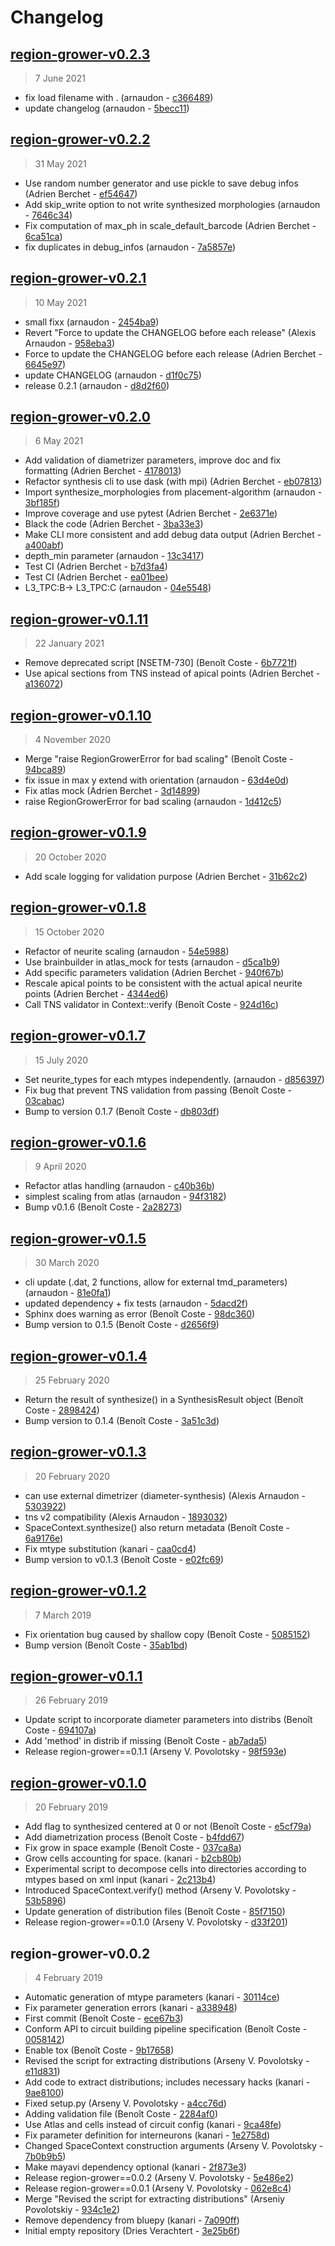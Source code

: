 # Changelog

## [region-grower-v0.2.3](https://bbpgitlab.epfl.ch/neuromath/region-grower/compare/region-grower-v0.2.2...region-grower-v0.2.3)

> 7 June 2021

- fix load filename with . (arnaudon - [c366489](https://bbpgitlab.epfl.ch/neuromath/region-grower/commit/c3664899a60e0a031df51feba51ebfdb7298bcc5))
- update changelog (arnaudon - [5becc11](https://bbpgitlab.epfl.ch/neuromath/region-grower/commit/5becc11f8baea8144be1b5ebd37139a74921e64d))

## [region-grower-v0.2.2](https://bbpgitlab.epfl.ch/neuromath/region-grower/compare/region-grower-v0.2.1...region-grower-v0.2.2)

> 31 May 2021

- Use random number generator and use pickle to save debug infos (Adrien Berchet - [ef54647](https://bbpgitlab.epfl.ch/neuromath/region-grower/commit/ef54647845607fdfa29229f20c09e91c409c009b))
- Add skip_write option to not write synthesized morphologies (arnaudon - [7646c34](https://bbpgitlab.epfl.ch/neuromath/region-grower/commit/7646c34c70915e6757aa89fe1362d0d6f0271e05))
- Fix computation of max_ph in scale_default_barcode (Adrien Berchet - [6ca51ca](https://bbpgitlab.epfl.ch/neuromath/region-grower/commit/6ca51ca8428efc46f06cc875fcca1d4c0284e582))
- fix duplicates in debug_infos (arnaudon - [7a5857e](https://bbpgitlab.epfl.ch/neuromath/region-grower/commit/7a5857e6a6675589de18cf9bce8919f34ee24349))

## [region-grower-v0.2.1](https://bbpgitlab.epfl.ch/neuromath/region-grower/compare/region-grower-v0.2.0...region-grower-v0.2.1)

> 10 May 2021

- small fixx (arnaudon - [2454ba9](https://bbpgitlab.epfl.ch/neuromath/region-grower/commit/2454ba99baddb7e4655626083ec5c8ab5f9ed2c8))
- Revert "Force to update the CHANGELOG before each release" (Alexis Arnaudon - [958eba3](https://bbpgitlab.epfl.ch/neuromath/region-grower/commit/958eba335a250b0721235f5569aff556c2ac8303))
- Force to update the CHANGELOG before each release (Adrien Berchet - [6645e97](https://bbpgitlab.epfl.ch/neuromath/region-grower/commit/6645e977fbcfea8595265c4fc358773b58a67b84))
- update CHANGELOG (arnaudon - [d1f0c75](https://bbpgitlab.epfl.ch/neuromath/region-grower/commit/d1f0c7553be1b5403b02f818bd88b8157fd7748c))
- release 0.2.1 (arnaudon - [d8d2f60](https://bbpgitlab.epfl.ch/neuromath/region-grower/commit/d8d2f60ae493e2ec7b1efb09437dc1d20e1d94f1))

## [region-grower-v0.2.0](https://bbpgitlab.epfl.ch/neuromath/region-grower/compare/region-grower-v0.1.11...region-grower-v0.2.0)

> 6 May 2021

- Add validation of diametrizer parameters, improve doc and fix formatting (Adrien Berchet - [4178013](https://bbpgitlab.epfl.ch/neuromath/region-grower/commit/4178013b832547d42cf8f7551142aa9b88a93629))
- Refactor synthesis cli to use dask (with mpi) (Adrien Berchet - [eb07813](https://bbpgitlab.epfl.ch/neuromath/region-grower/commit/eb078135dc0f1921ec10f3c7a9f20fcf0f060728))
- Import synthesize_morphologies from placement-algorithm (arnaudon - [3bf185f](https://bbpgitlab.epfl.ch/neuromath/region-grower/commit/3bf185fa63cfa5ddc8548ab3aeb8265c4bd4c57f))
- Improve coverage and use pytest (Adrien Berchet - [2e6371e](https://bbpgitlab.epfl.ch/neuromath/region-grower/commit/2e6371ec3901a58abbe0b6aa366c5dcd8ecf2b57))
- Black the code (Adrien Berchet - [3ba33e3](https://bbpgitlab.epfl.ch/neuromath/region-grower/commit/3ba33e32e91e31d1e2943fcb9800b851b7fe2d70))
- Make CLI more consistent and add debug data output (Adrien Berchet - [a400abf](https://bbpgitlab.epfl.ch/neuromath/region-grower/commit/a400abfb6b6b5ba062d05b14aeb819dc8ae73a83))
- depth_min parameter (arnaudon - [13c3417](https://bbpgitlab.epfl.ch/neuromath/region-grower/commit/13c341796d6a85261b3323b20b5f2dac1a50c549))
- Test CI (Adrien Berchet - [b7d3fa4](https://bbpgitlab.epfl.ch/neuromath/region-grower/commit/b7d3fa432cd9dabf4c74a2b6527f3ef001238c57))
- Test CI (Adrien Berchet - [ea01bee](https://bbpgitlab.epfl.ch/neuromath/region-grower/commit/ea01bee3b5f168b75f9a85ea522f3bfe51462ea3))
- L3_TPC:B-&gt; L3_TPC:C (arnaudon - [04e5548](https://bbpgitlab.epfl.ch/neuromath/region-grower/commit/04e5548859cd83346c9b9e0a15b3b88d63898a6c))

## [region-grower-v0.1.11](https://bbpgitlab.epfl.ch/neuromath/region-grower/compare/region-grower-v0.1.10...region-grower-v0.1.11)

> 22 January 2021

- Remove deprecated script [NSETM-730] (Benoît Coste - [6b7721f](https://bbpgitlab.epfl.ch/neuromath/region-grower/commit/6b7721f890cfee4cafa3216c0c0837d5193258ee))
- Use apical sections from TNS instead of apical points (Adrien Berchet - [a136072](https://bbpgitlab.epfl.ch/neuromath/region-grower/commit/a136072dcc5780b18c1465b4a74beb6d8f4efcd3))

## [region-grower-v0.1.10](https://bbpgitlab.epfl.ch/neuromath/region-grower/compare/region-grower-v0.1.9...region-grower-v0.1.10)

> 4 November 2020

- Merge "raise RegionGrowerError for bad scaling" (Benoît Coste - [94bca89](https://bbpgitlab.epfl.ch/neuromath/region-grower/commit/94bca8922be0b70d1e665a2a6a89a3e6b67ff866))
- fix issue in max y extend with orientation (arnaudon - [63d4e0d](https://bbpgitlab.epfl.ch/neuromath/region-grower/commit/63d4e0d79066fd18ede74a1e4b06c2412fc68733))
- Fix atlas mock (Adrien Berchet - [3d14899](https://bbpgitlab.epfl.ch/neuromath/region-grower/commit/3d148995ef9afe4b82e45927eb138804a7888c41))
- raise RegionGrowerError for bad scaling (arnaudon - [1d412c5](https://bbpgitlab.epfl.ch/neuromath/region-grower/commit/1d412c5742959a587280f8cd21ec1c907a44aa4a))

## [region-grower-v0.1.9](https://bbpgitlab.epfl.ch/neuromath/region-grower/compare/region-grower-v0.1.8...region-grower-v0.1.9)

> 20 October 2020

- Add scale logging for validation purpose (Adrien Berchet - [31b62c2](https://bbpgitlab.epfl.ch/neuromath/region-grower/commit/31b62c2cf83518e76fcb9e78765136bcd386265c))

## [region-grower-v0.1.8](https://bbpgitlab.epfl.ch/neuromath/region-grower/compare/region-grower-v0.1.7...region-grower-v0.1.8)

> 15 October 2020

- Refactor of neurite scaling (arnaudon - [54e5988](https://bbpgitlab.epfl.ch/neuromath/region-grower/commit/54e59889c942761fdb0b35d9c777aa94b954b8ea))
- Use brainbuilder in atlas_mock for tests (arnaudon - [d5ca1b9](https://bbpgitlab.epfl.ch/neuromath/region-grower/commit/d5ca1b9e96e8911ccb9a6bb3c14c427a22ec1e7c))
- Add specific parameters validation (Adrien Berchet - [940f67b](https://bbpgitlab.epfl.ch/neuromath/region-grower/commit/940f67bb6688e69837cf1bfe8b7b16dc7ff1b41d))
- Rescale apical points to be consistent with the actual apical neurite points (Adrien Berchet - [4344ed6](https://bbpgitlab.epfl.ch/neuromath/region-grower/commit/4344ed606d0cf3df1088a549c95e56eb7d760ee1))
- Call TNS validator in Context::verify (Benoît Coste - [924d16c](https://bbpgitlab.epfl.ch/neuromath/region-grower/commit/924d16cb5255385568c33a352b175b3d6425559a))

## [region-grower-v0.1.7](https://bbpgitlab.epfl.ch/neuromath/region-grower/compare/region-grower-v0.1.6...region-grower-v0.1.7)

> 15 July 2020

- Set neurite_types for each mtypes independently. (arnaudon - [d856397](https://bbpgitlab.epfl.ch/neuromath/region-grower/commit/d8563973d8586cc5b1ecf40427c5b22ee92b468e))
- Fix bug that prevent TNS validation from passing (Benoît Coste - [03cabac](https://bbpgitlab.epfl.ch/neuromath/region-grower/commit/03cabacb7b645162905e86809c16870d56c03597))
- Bump to version 0.1.7 (Benoît Coste - [db803df](https://bbpgitlab.epfl.ch/neuromath/region-grower/commit/db803dfcf5f2f936bb59a2f768f8677aa211c82b))

## [region-grower-v0.1.6](https://bbpgitlab.epfl.ch/neuromath/region-grower/compare/region-grower-v0.1.5...region-grower-v0.1.6)

> 9 April 2020

- Refactor atlas handling (arnaudon - [c40b36b](https://bbpgitlab.epfl.ch/neuromath/region-grower/commit/c40b36b70b09e9a6fb07fabcd4dc62e632008595))
- simplest scaling from atlas (arnaudon - [94f3182](https://bbpgitlab.epfl.ch/neuromath/region-grower/commit/94f3182ef212d219d78da962e54a2077a05c4fa1))
- Bump v0.1.6 (Benoît Coste - [2a28273](https://bbpgitlab.epfl.ch/neuromath/region-grower/commit/2a282736bebc60ca7653930529e4c872fae4ecc5))

## [region-grower-v0.1.5](https://bbpgitlab.epfl.ch/neuromath/region-grower/compare/region-grower-v0.1.4...region-grower-v0.1.5)

> 30 March 2020

- cli update (.dat, 2 functions, allow for external tmd_parameters) (arnaudon - [81e0fa1](https://bbpgitlab.epfl.ch/neuromath/region-grower/commit/81e0fa1fa7b40c3b8124fa91c7277643c6e2e796))
- updated dependency + fix tests (arnaudon - [5dacd2f](https://bbpgitlab.epfl.ch/neuromath/region-grower/commit/5dacd2f54510a45f117f0cf1acfdddacc6f1e1ae))
- Sphinx does warning as error (Benoît Coste - [98dc360](https://bbpgitlab.epfl.ch/neuromath/region-grower/commit/98dc36051be3b54064a60132903e4040444677b0))
- Bump version to 0.1.5 (Benoît Coste - [d2656f9](https://bbpgitlab.epfl.ch/neuromath/region-grower/commit/d2656f9929d57efe41eff3b38f75091e02d8fc45))

## [region-grower-v0.1.4](https://bbpgitlab.epfl.ch/neuromath/region-grower/compare/region-grower-v0.1.3...region-grower-v0.1.4)

> 25 February 2020

- Return the result of synthesize() in a SynthesisResult object (Benoît Coste - [2898424](https://bbpgitlab.epfl.ch/neuromath/region-grower/commit/2898424d5bfcb0eb0b3719c301d3e1fe20bba3d2))
- Bump version to 0.1.4 (Benoît Coste - [3a51c3d](https://bbpgitlab.epfl.ch/neuromath/region-grower/commit/3a51c3d31990112e0b5a1981b2d28348ebcff210))

## [region-grower-v0.1.3](https://bbpgitlab.epfl.ch/neuromath/region-grower/compare/region-grower-v0.1.2...region-grower-v0.1.3)

> 20 February 2020

- can use external dimetrizer (diameter-synthesis) (Alexis Arnaudon - [5303922](https://bbpgitlab.epfl.ch/neuromath/region-grower/commit/5303922e724f39c97c5fc6badfd816620f26a250))
- tns v2 compatibility (Alexis Arnaudon - [1893032](https://bbpgitlab.epfl.ch/neuromath/region-grower/commit/1893032a2ed875cde0afe45e0aca3216c074832d))
- SpaceContext.synthesize() also return metadata (Benoît Coste - [6a9176e](https://bbpgitlab.epfl.ch/neuromath/region-grower/commit/6a9176eeb8e048741f2c182666301ec6a3262d1a))
- Fix mtype substitution (kanari - [caa0cd4](https://bbpgitlab.epfl.ch/neuromath/region-grower/commit/caa0cd4a863c4a444e43b72c34b96cd6456053da))
- Bump version to v0.1.3 (Benoît Coste - [e02fc69](https://bbpgitlab.epfl.ch/neuromath/region-grower/commit/e02fc6908f72694e2988a6bf0653541e36928278))

## [region-grower-v0.1.2](https://bbpgitlab.epfl.ch/neuromath/region-grower/compare/region-grower-v0.1.1...region-grower-v0.1.2)

> 7 March 2019

- Fix orientation bug caused by shallow copy (Benoît Coste - [5085152](https://bbpgitlab.epfl.ch/neuromath/region-grower/commit/508515248bb0c78ba45efdcb507fea2fffd8bfdd))
- Bump version (Benoît Coste - [35ab1bd](https://bbpgitlab.epfl.ch/neuromath/region-grower/commit/35ab1bd8efac9e987c78ce31cb38f59e185f1ba8))

## [region-grower-v0.1.1](https://bbpgitlab.epfl.ch/neuromath/region-grower/compare/region-grower-v0.1.0...region-grower-v0.1.1)

> 26 February 2019

- Update script to incorporate diameter parameters into distribs (Benoît Coste - [694107a](https://bbpgitlab.epfl.ch/neuromath/region-grower/commit/694107a0536f89087884616d5b0d139971e0a1c1))
- Add 'method' in distrib if missing (Benoît Coste - [ab7ada5](https://bbpgitlab.epfl.ch/neuromath/region-grower/commit/ab7ada55bbde4de92fad0361e458c0975b2d0365))
- Release region-grower==0.1.1 (Arseny V. Povolotsky - [98f593e](https://bbpgitlab.epfl.ch/neuromath/region-grower/commit/98f593e11942863cc4634dc890614df68eaa34c0))

## [region-grower-v0.1.0](https://bbpgitlab.epfl.ch/neuromath/region-grower/compare/region-grower-v0.0.2...region-grower-v0.1.0)

> 20 February 2019

- Add flag to synthesized centered at 0 or not (Benoît Coste - [e5cf79a](https://bbpgitlab.epfl.ch/neuromath/region-grower/commit/e5cf79a92888a09a23542b939681052e2acc5e1e))
- Add diametrization process (Benoît Coste - [b4fdd67](https://bbpgitlab.epfl.ch/neuromath/region-grower/commit/b4fdd671e3fef0c02387e7f4589b6285ea11df19))
- Fix grow in space example (Benoît Coste - [037ca8a](https://bbpgitlab.epfl.ch/neuromath/region-grower/commit/037ca8a81f80835c8064e61408c9cb3859052e00))
- Grow cells accounting for space. (kanari - [b2cb80b](https://bbpgitlab.epfl.ch/neuromath/region-grower/commit/b2cb80bde485354f0f1b73b9aa421da3d0137c8d))
- Experimental script to decompose cells into directories according to mtypes based on xml input (kanari - [2c213b4](https://bbpgitlab.epfl.ch/neuromath/region-grower/commit/2c213b4246719936bd136934c6f4685ec25faf3f))
- Introduced SpaceContext.verify() method (Arseny V. Povolotsky - [53b5896](https://bbpgitlab.epfl.ch/neuromath/region-grower/commit/53b5896134285c47e62aed575eb677eb3e90d731))
- Update generation of distribution files (Benoît Coste - [85f7150](https://bbpgitlab.epfl.ch/neuromath/region-grower/commit/85f7150f60f9a16df4c996f80102bc10b958689d))
- Release region-grower==0.1.0 (Arseny V. Povolotsky - [d33f201](https://bbpgitlab.epfl.ch/neuromath/region-grower/commit/d33f2015179c564ac5ec7446bb8151e6f86c97a5))

## region-grower-v0.0.2

> 4 February 2019

- Automatic generation of mtype parameters (kanari - [30114ce](https://bbpgitlab.epfl.ch/neuromath/region-grower/commit/30114ce7da9eee96efdfd72b4c72b254f2373a05))
- Fix parameter generation errors (kanari - [a338948](https://bbpgitlab.epfl.ch/neuromath/region-grower/commit/a3389484a173f9e4fc0b4765c57616eb778282d9))
- First commit (Benoît Coste - [ece67b3](https://bbpgitlab.epfl.ch/neuromath/region-grower/commit/ece67b321e4412c05e8694d73bd1ffee47a69772))
- Conform API to circuit building pipeline specification (Benoît Coste - [0058142](https://bbpgitlab.epfl.ch/neuromath/region-grower/commit/00581429aa3779b39a4e0fd894c757282372da83))
- Enable tox (Benoît Coste - [9b17658](https://bbpgitlab.epfl.ch/neuromath/region-grower/commit/9b17658e7b5c2b4a340879dfd997ddb00c513e34))
- Revised the script for extracting distributions (Arseny V. Povolotsky - [e11d831](https://bbpgitlab.epfl.ch/neuromath/region-grower/commit/e11d831eb13f0473316e524ea63c2b604a9ff6b6))
- Add code to extract distributions; includes necessary hacks (kanari - [9ae8100](https://bbpgitlab.epfl.ch/neuromath/region-grower/commit/9ae8100104f6607e3efbfcaef6aef790d3cc0bd4))
- Fixed setup.py (Arseny V. Povolotsky - [a4cc76d](https://bbpgitlab.epfl.ch/neuromath/region-grower/commit/a4cc76df4bc6b5f7356b771ef0c2a36e06d7c90c))
- Adding validation file (Benoît Coste - [2284af0](https://bbpgitlab.epfl.ch/neuromath/region-grower/commit/2284af0524ed08c4aeb8bbb66207b3f7964aeec0))
- Use Atlas and cells instead of circuit config (kanari - [9ca48fe](https://bbpgitlab.epfl.ch/neuromath/region-grower/commit/9ca48fe29a7b9b25a0219f566ccf24c71d796546))
- Fix parameter definition for interneurons (kanari - [1e2758d](https://bbpgitlab.epfl.ch/neuromath/region-grower/commit/1e2758d4c8395f4c75c5126f832b5c7373fe109b))
- Changed SpaceContext construction arguments (Arseny V. Povolotsky - [7b0b9b5](https://bbpgitlab.epfl.ch/neuromath/region-grower/commit/7b0b9b51ccdaac8d87f97e864473827de1f75370))
- Make mayavi dependency optional (kanari - [2f873e3](https://bbpgitlab.epfl.ch/neuromath/region-grower/commit/2f873e367edfad857b2815d2aba23e2d69774b85))
- Release region-grower==0.0.2 (Arseny V. Povolotsky - [5e486e2](https://bbpgitlab.epfl.ch/neuromath/region-grower/commit/5e486e26eccc474e76ba224f844cee806f092d40))
- Release region-grower==0.0.1 (Arseny V. Povolotsky - [062e8c4](https://bbpgitlab.epfl.ch/neuromath/region-grower/commit/062e8c47e7df4918723b39ee86592d09931387c3))
- Merge "Revised the script for extracting distributions" (Arseniy Povolotskiy - [934c1e2](https://bbpgitlab.epfl.ch/neuromath/region-grower/commit/934c1e2472b14511972fa62fef52bc9ea55c4900))
- Remove dependency from bluepy (kanari - [7a090ff](https://bbpgitlab.epfl.ch/neuromath/region-grower/commit/7a090fffa50188056db6270fef3839f9e86275b7))
- Initial empty repository (Dries Verachtert - [3e25b6f](https://bbpgitlab.epfl.ch/neuromath/region-grower/commit/3e25b6fdf88c05e95ac9397128cf99bf2cd069be))

